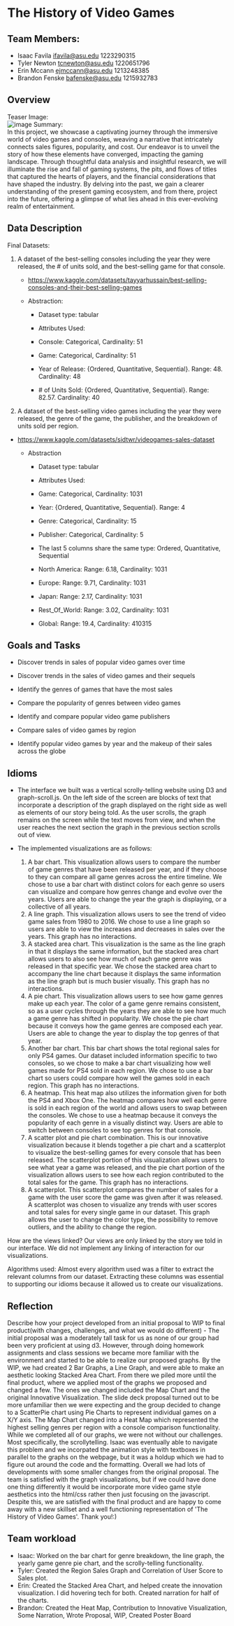 # The History of Video Games
## Team Members:
- Isaac Favila		ifavila@asu.edu	1223290315
- Tyler Newton		tcnewton@asu.edu	1220651796
- Erin Mccann		ejmccann@asu.edu 1213248385
- Brandon Fenske	bafenske@asu.edu  1215932783

## Overview
Teaser Image:\
![image](https://github.com/asu-cse494-f2023/Brandon-Erin-Isaac-Tyler/assets/137561759/2a68dbb9-3d85-4006-b2ea-16e546e4928a)
Summary:\
In this project, we showcase a captivating journey through the immersive world of video games and consoles, weaving a narrative that intricately connects sales figures, popularity, and cost. Our endeavor is to unveil the story of how these elements have converged, impacting the gaming landscape. Through thoughtful data analysis and insightful research, we will illuminate the rise and fall of gaming systems, the pits, and flows of titles that captured the hearts of players, and the financial considerations that have shaped the industry. By delving into the past, we gain a clearer understanding of the present gaming ecosystem, and from there, project into the future, offering a glimpse of what lies ahead in this ever-evolving realm of entertainment.

## Data Description
Final Datasets:
1. A dataset of the best-selling consoles including the year they were released, the # of units sold, and the best-selling game for that console.
   
   - https://www.kaggle.com/datasets/tayyarhussain/best-selling-consoles-and-their-best-selling-games
     
    - Abstraction:
      
       - Dataset type: tabular
     
      - Attributes Used: 

       - Console: Categorical, Cardinality: 51
      
       - Game: Categorical, Cardinality: 51
      
       - Year of Release: {Ordered, Quantitative, Sequential}. Range: 48. Cardinality: 48
      
       - \# of Units Sold: {Ordered, Quantitative, Sequential}. Range: 82.57. Cardinality: 40
      
3. A dataset of the best-selling video games including the year they were released, the genre of the game, the publisher, and the breakdown of units sold per region.
   
  - https://www.kaggle.com/datasets/sidtwr/videogames-sales-dataset

    - Abstraction
    
      - Dataset type: tabular

      - Attributes Used: 
    
      - Game: Categorical, Cardinality: 1031
      
      - Year: {Ordered, Quantitative, Sequential}. Range: 4
      
      - Genre: Categorical, Cardinality: 15
      
      - Publisher: Categorical, Cardinality: 5
      
      - The last 5 columns share the same type: Ordered, Quantitative, Sequential
      
      - North America: Range: 6.18, Cardinality: 1031
      
      - Europe: Range: 9.71, Cardinality: 1031
      
      - Japan: Range: 2.17, Cardinality: 1031
      
      - Rest_Of_World: Range: 3.02, Cardinality: 1031
      
      - Global: Range: 19.4, Cardinality: 410315
      
## Goals and Tasks
- Discover trends in sales of popular video games over time
  
- Discover trends in the sales of video games and their sequels
  
- Identify the genres of games that have the most sales
  
- Compare the popularity of genres between video games
  
- Identify and compare popular video game publishers
  
- Compare sales of video games by region
  
- Identify popular video games by year and the makeup of their sales across the globe
## Idioms
- The interface we built was a vertical scrolly-telling website using D3 and graph-scroll.js. On the left side of the screen are blocks of text that incorporate a description of the graph displayed on the right side as well as elements of our story being told. As the user scrolls, the graph remains on the screen while the text moves from view, and when the user reaches the next section the graph in the previous section scrolls out of view.

- The implemented visualizations are as follows:
  1. A bar chart. This visualization allows users to compare the number of game genres that have been released per year, and if they choose to they can compare all game genres across the entire timeline. We chose to use a bar chart with distinct colors for each genre so users can visualize and compare how genres change and evolve over the years. Users are able to change the year the graph is displaying, or a collective of all years.
  2. A line graph. This visualization allows users to see the trend of video game sales from 1980 to 2016. We chose to use a line graph so users are able to view the increases and decreases in sales over the years. This graph has no interactions.
  3. A stacked area chart. This visualization is the same as the line graph in that it displays the same information, but the stacked area chart allows users to also see how much of each game genre was released in that specific year. We chose the stacked area chart to accompany the line chart because it displays the same information as the line graph but is much busier visually. This graph has no interactions.
  4. A pie chart. This visualization allows users to see how game genres make up each year. The color of a game genre remains consistent, so as a user cycles through the years they are able to see how much a game genre has shifted in popularity. We chose the pie chart because it conveys how the game genres are composed each year. Users are able to change the year to display the top genres of that year.
  5. Another bar chart. This bar chart shows the total regional sales for only PS4 games. Our dataset included information specific to two consoles, so we chose to make a bar chart visualizing how well games made for PS4 sold in each region. We chose to use a bar chart so users could compare how well the games sold in each region. This graph has no interactions.
  6. A heatmap. This heat map also utilizes the information given for both the PS4 and Xbox One. The heatmap compares how well each genre is sold in each region of the world and allows users to swap between the consoles. We chose to use a heatmap because it conveys the popularity of each genre in a visually distinct way. Users are able to switch between consoles to see top genres for that console.
  7. A scatter plot and pie chart combination. This is our innovative visualization because it blends together a pie chart and a scatterplot to visualize the best-selling games for every console that has been released. The scatterplot portion of this visualization allows users to see what year a game was released, and the pie chart portion of the visualization allows users to see how each region contributed to the total sales for the game. This graph has no interactions.
  8. A scatterplot. This scatterplot compares the number of sales for a game with the user score the game was given after it was released. A scatterplot was chosen to visualize any trends with user scores and total sales for every single game in our dataset. This graph allows the user to change the color type, the possibility to remove outliers, and the ability to change the region.

How are the views linked? Our views are only linked by the story we told in our interface. We did not implement any linking of interaction for our visualizations.

Algorithms used: Almost every algorithm used was a filter to extract the relevant columns from our dataset. Extracting these columns was essential to supporting our idioms because it allowed us to create our visualizations.
## Reflection
Describe how your project developed from an initial proposal to WIP to final product(with changes, challenges, and what we would do different)
    - The initial proposal was a moderately tall task for us as none of our group had been very proficient at using d3. However,
    through doing homework assignments and class sessions we became more familiar with the environment and started to be able to
    realize our proposed graphs. By the WIP, we had created 2 Bar Graphs, a Line Graph, and were able to make an aesthetic looking Stacked Area Chart. From there we piled more until the final product, where we applied most of the graphs we proposed and changed a few. 
The ones we changed included the Map Chart and the original Innovative Visualization. The slide deck proposal turned out to be more unfamiliar then we were expecting and the group decided to change to a ScatterPie chart using Pie Charts to represent individual games on a X/Y axis. The Map Chart changed into a Heat Map which represented the highest selling genres per region with a console comparison functionality. While we completed all of our graphs, we were not without our challenges. Most specifically, the scrollytelling. Isaac was eventually able to navigate this problem and we incorpated the animation style with textboxes in parallel to the graphs on the webpage, but it was a holdup which we had to figure out around the code and the formatting. Overall we had lots of developments with some smaller changes from the original proposal. The team is satisfied with the graph visualizations, but if we could have done one thing differently it would be incorporate more video game style aesthetics into the html/css rather then just focusing on the javascript. Despite this, we are satisfied with the final product and are happy to come away with a new skillset and a well functioning representation of 'The History of Video Games'. Thank you!:)

## Team workload
- Isaac: Worked on the bar chart for genre breakdown, the line graph, the yearly game genre pie chart, and the scrolly-telling functionality.
- Tyler: Created the Region Sales Graph and Correlation of User Score to Sales plot.
- Erin: Created the Stacked Area Chart, and helped create the innovation visualization. I did hovering tech for both. Created narration for half of the charts. 
- Brandon: Created the Heat Map, Contribution to Innovative Visualization, Some Narration, Wrote Proposal, WIP, Created Poster Board
